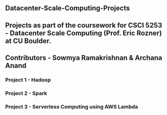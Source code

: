 ## Datacenter-Scale-Computing-Projects

## Projects as part of the coursework for CSCI 5253 - Datacenter Scale Computing (Prof. Eric Rozner) at CU Boulder.
## Contributors - Sowmya Ramakrishnan & Archana Anand

### Project 1 - Hadoop
### Project 2 - Spark
### Project 3 - Serverless Computing using AWS Lambda


